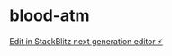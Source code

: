 # blood-atm

[Edit in StackBlitz next generation editor ⚡️](https://stackblitz.com/~/github.com/royshubham305/blood-atm)